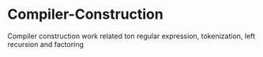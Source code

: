# Compiler-Construction
Compiler construction work related ton regular expression, tokenization, left recursion and factoring
